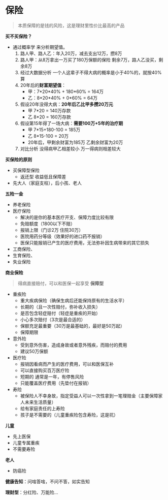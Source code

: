 # 保险
> 本质保障的是钱的风险，这是理财里性价比最高的产品

**买不买保险？**
- 通过概率学 来分析期望值。
  1. 路人甲、路人乙：年入20万，减去支出12万，攒8万
  2. 路人甲：从8万拿出一万买了180万保额的保险 剩余7万，路人乙没买，剩余8万
  3. 经过大数据分析 一个人这辈子不得大病的概率是小于40%的，就按40%算
  4. 20年后的**财富期望值**：
     - 甲：7\*20\*40% + 180*60% = 164万
     - 乙：8\*20\*40% + 0*60% = 64万
  5. 假设20年没得大病：**20年后乙比甲多攒20万元**
     - 甲 7*20 = 140万存款
     - 乙 8*20 = 160万存款
  6. 假设第15年得了一场大病：**需要100万+5年的治疗期**
     - 甲 7*15+180-100 = 185万
     - 乙 8*15-100 = 20万
     - 20年后，甲剩余财富为185万 乙剩余财富为20万
  7. 对比分析 没得病甲乙相差较小 万一得病则相差较大



**买保险的原则**
- 买保障型保险
  - 返还型 收益低且保障差
- 先大人（家庭支柱），后小孩、老人
   

**五险一金**
- 养老保险
- 医疗保险
  - 解决的是你的基本医疗开支、保障力度比较有限
  - 免赔额度（1800以下不赔）
  - 报销上限（门诊2万 住院30万）
  - 医院用药分等级（效果好的进口药不报销）
  - 医保只能报销已产生的医疗费用，无法弥补因生病带来的其它损失
- 工商保险、
- 生育保险、
- 失业保险

**商业保险**
>得病直接赔付，可以和医保一起享受
**保障型**
- 重疾险
  - 重大疾病保险（确保生病后还能保持原有的生活水平）
  - 长期的（且一次性赔付，弥补收入损失）
  - 是否包含轻症赔付（轻症是重疾的开始）
  - 小心多次赔付（3次是最合适的）
  - 保额充足最重要（30万是最基础的，最好是50万起）
  - 保障期限
- 意外险
  - 受到意外伤害，造成身故或者意外残疾，而赔付的费用
  - 建议50万保额
- 医疗险
  - 报销因看病而产生的医疗费用，可以和医保互补
  - 可以直接购买百万医疗险
  - 短期的 通常是一年，有停售风险
  - 只能覆盖医疗费用（先垫付在报销）
- 寿险
  - 被保险人不幸身故，指定受益人可以一次性拿到一笔理赔金（主要保障家人未来生活质量）
  - 给有家庭责任的上寿险
  - 孩子是不需要的（儿童重疾险包含寿险，这是坑）

**儿童**
- 先上医保
- 儿童专属重疾
- 不需要寿险

**老人**
- 防癌险

**健康告知**：问啥答啥，不问不答，如实告知

**理财型**：分红险、万能险...